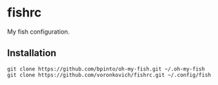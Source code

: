 fishrc
=====

My fish configuration.

## Installation

    git clone https://github.com/bpinto/oh-my-fish.git ~/.oh-my-fish
    git clone https://github.com/voronkovich/fishrc.git ~/.config/fish
